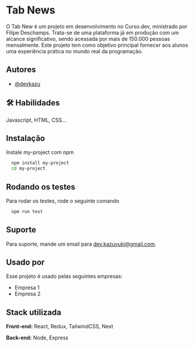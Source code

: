
# Tab News

O Tab New é um projeto em desenvolvimento no Curso.dev, ministrado por Filipe Deschamps. Trata-se de uma plataforma já em produção com um alcance significativo, sendo acessada por mais de 150.000 pessoas mensalmente. Este projeto tem como objetivo principal fornecer aos alunos uma experiência prática no mundo real da programação.



## Autores

- [@devkazu](https://www.github.com/devkazu)


## 🛠 Habilidades
Javascript, HTML, CSS...


## Instalação

Instale my-project com npm

```bash
  npm install my-project
  cd my-project
```
    
## Rodando os testes

Para rodar os testes, rode o seguinte comando

```bash
  npm run test
```


## Suporte

Para suporte, mande um email para dev.kazuyuki@gmail.com.
## Usado por

Esse projeto é usado pelas seguintes empresas:

- Empresa 1
- Empresa 2


## Stack utilizada

**Front-end:** React, Redux, TailwindCSS, Next

**Back-end:** Node, Express
